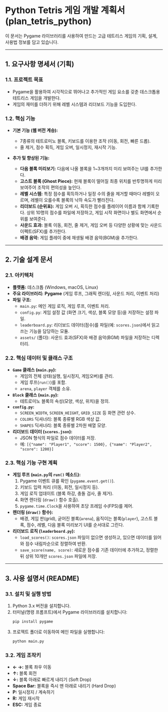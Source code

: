 # Python Tetris 게임 개발 계획서 (plan_tetris_python)

이 문서는 Pygame 라이브러리를 사용하여 만드는 고급 테트리스 게임의 기획, 설계, 사용법 정보를 담고 있습니다.

---

## 1. 요구사항 명세서 (기획)

### 1.1. 프로젝트 목표
- Pygame을 활용하여 시각적으로 뛰어나고 추가적인 게임 요소를 갖춘 데스크톱용 테트리스 게임을 개발한다.
- 게임의 재미를 더하기 위해 레벨 시스템과 리더보드 기능을 도입한다.

### 1.2. 핵심 기능
- **기본 기능 (웹 버전 계승):**
  - 7종류의 테트로미노 블록, 키보드를 이용한 조작 (이동, 회전, 빠른 드롭).
  - 줄 제거, 점수 획득, 게임 오버, 일시정지, 재시작 기능.

- **추가 및 향상된 기능:**
  - **다음 블록 미리보기:** 다음에 나올 블록을 1~3개까지 미리 보여주는 UI를 추가한다.
  - **고스트 블록 (Ghost Piece):** 현재 블록이 떨어질 최종 위치를 반투명하게 미리 보여주어 조작의 편의성을 높인다.
  - **레벨 시스템:** 특정 점수를 획득하거나 일정 수의 줄을 제거할 때마다 레벨이 오르며, 레벨이 오를수록 블록의 낙하 속도가 빨라진다.
  - **리더보드 (순위표):** 게임 오버 시, 획득한 점수를 플레이어 이름과 함께 기록한다. 상위 10명의 점수를 파일에 저장하고, 게임 시작 화면이나 별도 화면에서 순위를 보여준다.
  - **사운드 효과:** 블록 이동, 회전, 줄 제거, 게임 오버 등 다양한 상황에 맞는 사운드 이펙트(SFX)를 추가한다.
  - **배경 음악:** 게임 플레이 중에 재생될 배경 음악(BGM)을 추가한다.

---

## 2. 기술 설계 문서

### 2.1. 아키텍처
- **플랫폼:** 데스크톱 (Windows, macOS, Linux)
- **주요 라이브러리:** **Pygame** (게임 루프, 그래픽 렌더링, 사운드 처리, 이벤트 처리)
- **파일 구조:**
  - `main.py`: 메인 게임 로직, 게임 루프, 이벤트 처리.
  - `config.py`: 게임 설정 값 (화면 크기, 색상, 블록 모양 등)을 저장하는 설정 파일.
  - `leaderboard.py`: 리더보드 데이터(점수)를 파일(예: `scores.json`)에서 읽고 쓰는 기능을 담당하는 모듈.
  - `assets/` (폴더): 사운드 효과(SFX)와 배경 음악(BGM) 파일을 저장하는 디렉터리.

### 2.2. 핵심 데이터 및 클래스 구조
- **`Game` 클래스 (`main.py`):**
  - 게임의 전체 상태(실행, 일시정지, 게임오버)를 관리.
  - 게임 루프(`run()`)를 포함.
  - `arena`, `player` 객체를 소유.
- **`Block` 클래스 (`main.py`):**
  - 테트로미노 블록의 속성(모양, 색상, 위치)을 정의.
- **`config.py`:**
  - `SCREEN_WIDTH`, `SCREEN_HEIGHT`, `GRID_SIZE` 등 화면 관련 상수.
  - `COLORS` 딕셔너리: 블록 종류별 RGB 색상 값.
  - `SHAPES` 딕셔너리: 블록 종류별 2차원 배열 모양.
- **리더보드 데이터 (`scores.json`):**
  - JSON 형식의 파일로 점수 데이터를 저장.
  - 예: `[{"name": "Player1", "score": 1500}, {"name": "Player2", "score": 1200}]`

### 2.3. 핵심 기능 구현 계획
- **게임 루프 (`main.py`의 `run()` 메소드):**
  1. Pygame 이벤트 큐를 확인 (`pygame.event.get()`).
  2. 키보드 입력 처리 (이동, 회전, 일시정지 등).
  3. 게임 로직 업데이트 (블록 하강, 충돌 검사, 줄 제거).
  4. 화면 렌더링 (`draw()` 함수 호출).
  5. `pygame.time.Clock`을 사용하여 초당 프레임 수(FPS)를 제어.
- **렌더링 (`draw()` 함수):**
  - 배경, 게임 판(grid), 굳어진 블록(`arena`), 움직이는 블록(`player`), 고스트 블록, 점수, 레벨, 다음 블록 미리보기 UI를 순서대로 그린다.
- **리더보드 로직 (`leaderboard.py`):**
  - `load_scores()`: `scores.json` 파일이 없으면 생성하고, 있으면 데이터를 읽어와 점수 내림차순으로 정렬하여 반환.
  - `save_score(name, score)`: 새로운 점수를 기존 데이터에 추가하고, 정렬한 뒤 상위 10개만 `scores.json` 파일에 저장.

---

## 3. 사용 설명서 (README)

### 3.1. 설치 및 실행 방법
1.  Python 3.x 버전을 설치합니다.
2.  터미널(명령 프롬프트)에서 Pygame 라이브러리를 설치합니다:
    ```bash
    pip install pygame
    ```
3.  프로젝트 폴더로 이동하여 메인 파일을 실행합니다:
    ```bash
    python main.py
    ```

### 3.2. 게임 조작키
- **← →:** 블록 좌우 이동
- **↑:** 블록 회전
- **↓:** 블록 아래로 빠르게 내리기 (Soft Drop)
- **Space Bar:** 블록을 즉시 맨 아래로 내리기 (Hard Drop)
- **P:** 일시정지 / 계속하기
- **R:** 게임 재시작
- **ESC:** 게임 종료
